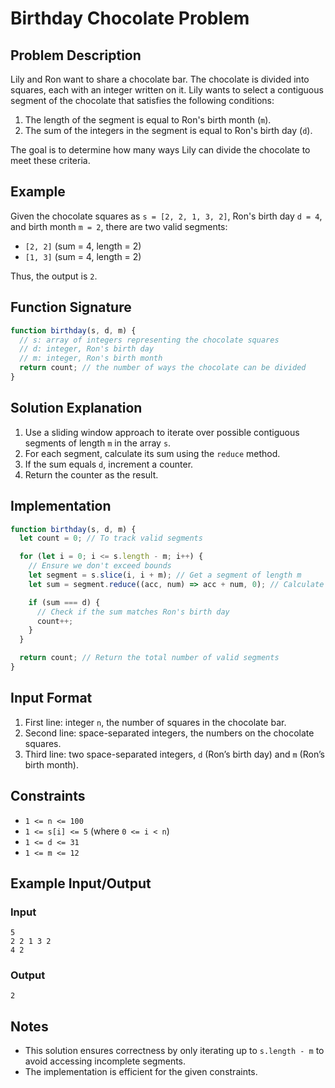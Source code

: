 # Birthday Chocolate Problem

## Problem Description

Lily and Ron want to share a chocolate bar. The chocolate is divided into squares, each with an integer written on it. Lily wants to select a contiguous segment of the chocolate that satisfies the following conditions:

1. The length of the segment is equal to Ron's birth month (`m`).
2. The sum of the integers in the segment is equal to Ron's birth day (`d`).

The goal is to determine how many ways Lily can divide the chocolate to meet these criteria.

## Example

Given the chocolate squares as `s = [2, 2, 1, 3, 2]`, Ron's birth day `d = 4`, and birth month `m = 2`, there are two valid segments:

- `[2, 2]` (sum = 4, length = 2)
- `[1, 3]` (sum = 4, length = 2)

Thus, the output is `2`.

## Function Signature

```javascript
function birthday(s, d, m) {
  // s: array of integers representing the chocolate squares
  // d: integer, Ron's birth day
  // m: integer, Ron's birth month
  return count; // the number of ways the chocolate can be divided
}
```

## Solution Explanation

1. Use a sliding window approach to iterate over possible contiguous segments of length `m` in the array `s`.
2. For each segment, calculate its sum using the `reduce` method.
3. If the sum equals `d`, increment a counter.
4. Return the counter as the result.

## Implementation

```javascript
function birthday(s, d, m) {
  let count = 0; // To track valid segments

  for (let i = 0; i <= s.length - m; i++) {
    // Ensure we don't exceed bounds
    let segment = s.slice(i, i + m); // Get a segment of length m
    let sum = segment.reduce((acc, num) => acc + num, 0); // Calculate the sum

    if (sum === d) {
      // Check if the sum matches Ron's birth day
      count++;
    }
  }

  return count; // Return the total number of valid segments
}
```

## Input Format

1. First line: integer `n`, the number of squares in the chocolate bar.
2. Second line: space-separated integers, the numbers on the chocolate squares.
3. Third line: two space-separated integers, `d` (Ron’s birth day) and `m` (Ron’s birth month).

## Constraints

- `1 <= n <= 100`
- `1 <= s[i] <= 5` (where `0 <= i < n`)
- `1 <= d <= 31`
- `1 <= m <= 12`

## Example Input/Output

### Input

```
5
2 2 1 3 2
4 2
```

### Output

```
2
```

## Notes

- This solution ensures correctness by only iterating up to `s.length - m` to avoid accessing incomplete segments.
- The implementation is efficient for the given constraints.
